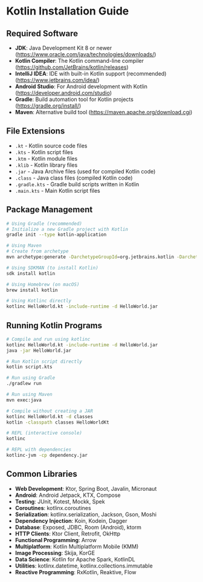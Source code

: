 # Kotlin Installation Guide

## Required Software

- **JDK**: Java Development Kit 8 or newer (https://www.oracle.com/java/technologies/downloads/)
- **Kotlin Compiler**: The Kotlin command-line compiler (https://github.com/JetBrains/kotlin/releases)
- **IntelliJ IDEA**: IDE with built-in Kotlin support (recommended) (https://www.jetbrains.com/idea/)
- **Android Studio**: For Android development with Kotlin (https://developer.android.com/studio)
- **Gradle**: Build automation tool for Kotlin projects (https://gradle.org/install/)
- **Maven**: Alternative build tool (https://maven.apache.org/download.cgi)

## File Extensions

- `.kt` - Kotlin source code files
- `.kts` - Kotlin script files
- `.ktm` - Kotlin module files
- `.klib` - Kotlin library files
- `.jar` - Java Archive files (used for compiled Kotlin code)
- `.class` - Java class files (compiled Kotlin code)
- `.gradle.kts` - Gradle build scripts written in Kotlin
- `.main.kts` - Main Kotlin script files

## Package Management

```bash
# Using Gradle (recommended)
# Initialize a new Gradle project with Kotlin
gradle init --type kotlin-application

# Using Maven
# Create from archetype
mvn archetype:generate -DarchetypeGroupId=org.jetbrains.kotlin -DarchetypeArtifactId=kotlin-archetype-jvm

# Using SDKMAN (to install Kotlin)
sdk install kotlin

# Using Homebrew (on macOS)
brew install kotlin

# Using Kotlinc directly
kotlinc HelloWorld.kt -include-runtime -d HelloWorld.jar
```

## Running Kotlin Programs

```bash
# Compile and run using kotlinc
kotlinc HelloWorld.kt -include-runtime -d HelloWorld.jar
java -jar HelloWorld.jar

# Run Kotlin script directly
kotlin script.kts

# Run using Gradle
./gradlew run

# Run using Maven
mvn exec:java

# Compile without creating a JAR
kotlinc HelloWorld.kt -d classes
kotlin -classpath classes HelloWorldKt

# REPL (interactive console)
kotlinc

# REPL with dependencies
kotlinc-jvm -cp dependency.jar
```

## Common Libraries

- **Web Development**: Ktor, Spring Boot, Javalin, Micronaut
- **Android**: Android Jetpack, KTX, Compose
- **Testing**: JUnit, Kotest, Mockk, Spek
- **Coroutines**: kotlinx.coroutines
- **Serialization**: kotlinx.serialization, Jackson, Gson, Moshi
- **Dependency Injection**: Koin, Kodein, Dagger
- **Database**: Exposed, JDBC, Room (Android), ktorm
- **HTTP Clients**: Ktor Client, Retrofit, OkHttp
- **Functional Programming**: Arrow
- **Multiplatform**: Kotlin Multiplatform Mobile (KMM)
- **Image Processing**: Skija, KorGE
- **Data Science**: Kotlin for Apache Spark, KotlinDL
- **Utilities**: kotlinx.datetime, kotlinx.collections.immutable
- **Reactive Programming**: RxKotlin, Reaktive, Flow
